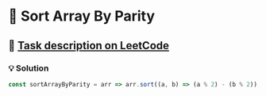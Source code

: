 # 📝 Sort Array By Parity

## 🔗 [Task description on LeetCode](https://leetcode.com/problems/sort-array-by-parity/description/)

### 💡 Solution

```javascript
const sortArrayByParity = arr => arr.sort((a, b) => (a % 2) - (b % 2));
```
